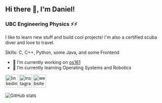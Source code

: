 ## Hi there 👋, I'm Daniel!
### UBC Engineering Physics ⚡️⚡️
I like to learn new stuff and build cool projects! I'm also a certified scuba diver and love to travel.

Skills: C, C++, Python, some Java, and some Frontend

- 🔭 I’m currently working on [os161](https://sites.google.com/view/cpen331fall2020/assignments) 
- 🌱 I’m currently learning Operating Systems and Robotics 


[<img src='https://cdn.jsdelivr.net/npm/simple-icons@3.0.1/icons/linkedin.svg' alt='linkedin' height='40'>](https://www.linkedin.com/in/https://www.linkedin.com/in/daniel-chen-1a9610196//)  [<img src='https://cdn.jsdelivr.net/npm/simple-icons@3.0.1/icons/instagram.svg' alt='instagram' height='40'>](https://www.instagram.com/https://www.instagram.com/dandan.dives//)  [<img src='https://cdn.jsdelivr.net/npm/simple-icons@3.0.1/icons/icloud.svg' alt='website' height='40'>](http://danielchen.space/)  

![GitHub stats](https://github-readme-stats.vercel.app/api?username=danielchen-pyc&count_private=true&include_all_commits=false&show_icons=true&hide=stars,contribs&token=SECRET_TOKEN)  


